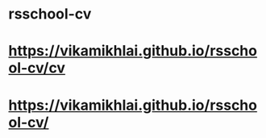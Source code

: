 # rsschool-cv
# https://vikamikhlai.github.io/rsschool-cv/cv
# https://vikamikhlai.github.io/rsschool-cv/

